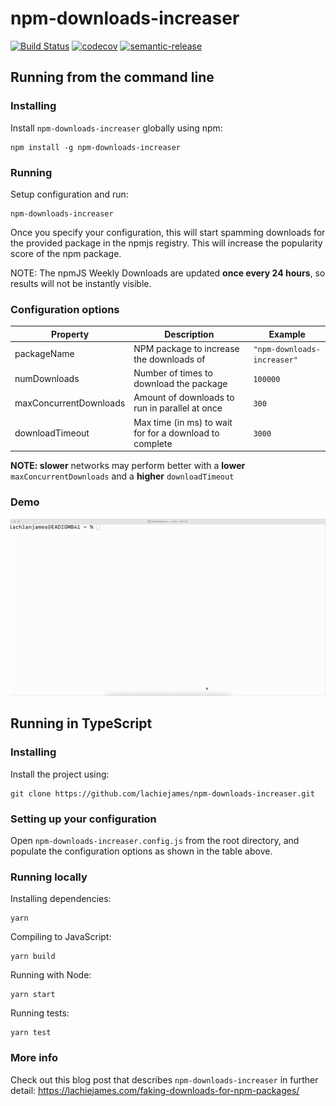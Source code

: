 # npm-downloads-increaser

[![Build Status](https://dev.azure.com/lachiejames/npm-downloads-increaser/_apis/build/status/lachiejames.npm-downloads-increaser?branchName=main)](https://dev.azure.com/lachiejames/npm-downloads-increaser/_build/latest?definitionId=14&branchName=main) [![codecov](https://codecov.io/gh/lachiejames/npm-downloads-increaser/branch/main/graph/badge.svg?token=DDEENGQ89Y)](https://codecov.io/gh/lachiejames/npm-downloads-increaser) [![semantic-release](https://img.shields.io/badge/%20%20%F0%9F%93%A6%F0%9F%9A%80-semantic--release-e10079.svg)](https://github.com/semantic-release/semantic-release)

## Running from the command line

### Installing

Install `npm-downloads-increaser` globally using npm:

```
npm install -g npm-downloads-increaser
```

### Running

Setup configuration and run:

```
npm-downloads-increaser
```

Once you specify your configuration, this will start spamming downloads for the provided package in the npmjs registry. This will increase the popularity score of the npm package.

NOTE: The npmJS Weekly Downloads are updated **once every 24 hours**, so results will not be instantly visible.

### Configuration options

| Property               | Description                                             | Example                     |
| ---------------------- | ------------------------------------------------------- | --------------------------- |
| packageName            | NPM package to increase the downloads of                | `"npm-downloads-increaser"` |
| numDownloads           | Number of times to download the package                 | `100000`                    |
| maxConcurrentDownloads | Amount of downloads to run in parallel at once          | `300`                       |
| downloadTimeout        | Max time (in ms) to wait for for a download to complete | `3000`                      |

**NOTE: slower** networks may perform better with a **lower** `maxConcurrentDownloads` and a **higher** `downloadTimeout`

### Demo

![Video demo](https://github.com/lachiejames/media-host/blob/main/npm-downloads-increaser/demo.gif?raw=true)

## Running in TypeScript

### Installing

Install the project using:

```
git clone https://github.com/lachiejames/npm-downloads-increaser.git
```

### Setting up your configuration

Open `npm-downloads-increaser.config.js` from the root directory, and populate the configuration options as shown in the table above.

### Running locally

Installing dependencies:

```
yarn
```

Compiling to JavaScript:

```
yarn build
```

Running with Node:

```
yarn start
```

Running tests:

```
yarn test
```

### More info

Check out this blog post that describes `npm-downloads-increaser` in further detail:
https://lachiejames.com/faking-downloads-for-npm-packages/

